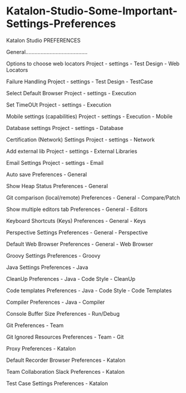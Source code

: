 # Katalon-Studio-Some-Important-Settings-Preferences

Katalon Studio 
PREFERENCES

General.........................................

Options to choose web locators
Project - settings - Test Design - Web Locators

Failure Handling
Project - settings - Test Design - TestCase

Select Default Browser
Project - settings - Execution

Set TimeOUt
Project - settings - Execution

Mobile settings (capabilities)
Project - settings - Execution - Mobile

Database settings
Project - settings - Database

Certification (Network) Settings
Project - settings - Network

Add external lib
Project - settings - External Libraries

Email Settings
Project - settings - Email



Auto save
Preferences - General

Show Heap Status
Preferences - General

Git comparison (local/remote)
Preferences - General - Compare/Patch

Show multiple editors tab
Preferences - General - Editors

Keyboard Shortcuts (Keys)
Preferences - General - Keys

Perspective Settings
Preferences - General - Perspective

Default Web Browser
Preferences - General - Web Browser

Groovy Settings
Preferences - Groovy

Java Settings
Preferences - Java

CleanUp
Preferences - Java - Code Style - CleanUp

Code templates
Preferences - Java - Code Style - Code Templates

Compiler
Preferences - Java - Compiler

Console Buffer Size
Preferences -  Run/Debug

Git
Preferences - Team

Git Ignored Resources
Preferences - Team - Git

Proxy
Preferences - Katalon

Default Recorder Browser
Preferences - Katalon

Team Collaboration Slack
Preferences - Katalon

Test Case Settings
Preferences - Katalon
